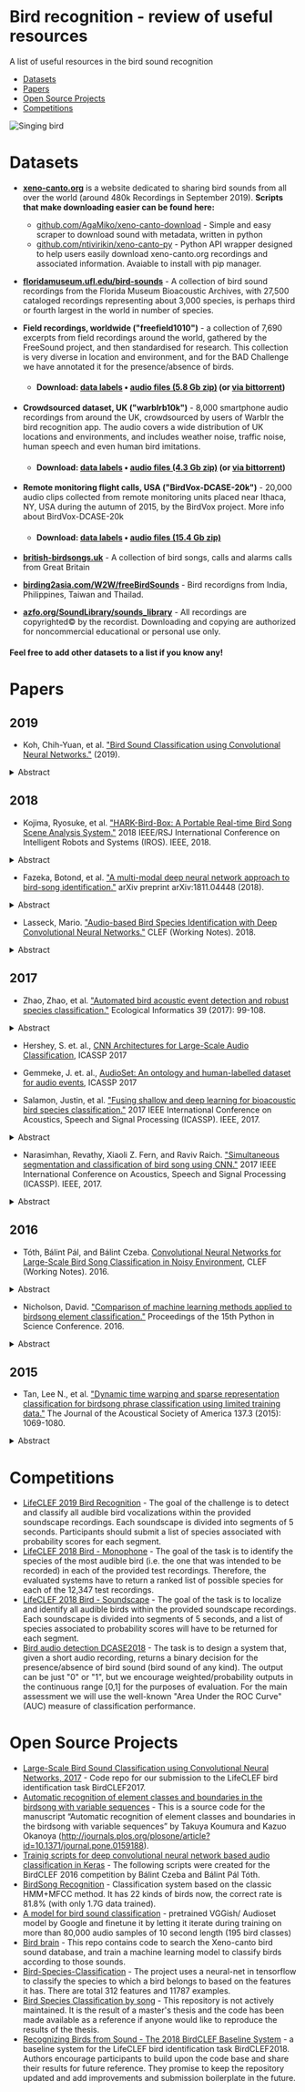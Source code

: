 # Bird recognition - review of useful resources
A list of useful resources in the bird sound recognition
* [Datasets](https://github.com/AgaMiko/Bird-recognition-review/blob/master/README.md#Datasets)
* [Papers](https://github.com/AgaMiko/Bird-recognition-review/blob/master/README.md#Papers)
* [Open Source Projects](https://github.com/AgaMiko/Bird-recognition-review/blob/master/README.md#Open-Source-Projects)
* [Competitions](https://github.com/AgaMiko/Bird-recognition-review/blob/master/README.md#Competitions)

![Singing bird](https://www.sciencemag.org/sites/default/files/styles/article_main_large/public/bird_16x9_3.jpg)

# Datasets

- **[xeno-canto.org](https://www.xeno-canto.org/)** is a website dedicated to sharing bird sounds from all over the world (around 480k	Recordings in September 2019).
**Scripts that make downloading easier can be found here:**
  - [github.com/AgaMiko/xeno-canto-download](https://github.com/AgaMiko/xeno-canto-download) - Simple and easy scraper to download sound with metadata, written in python
  - [github.com/ntivirikin/xeno-canto-py](https://github.com/ntivirikin/xeno-canto-py) - Python API wrapper designed to help users easily download xeno-canto.org recordings and associated information. Avaiable to install with pip manager.
- **[floridamuseum.ufl.edu/bird-sounds](https://www.floridamuseum.ufl.edu/bird-sounds/)** - A collection of bird sound recordings from the Florida Museum Bioacoustic Archives, with 27,500 cataloged recordings representing about 3,000 species, is perhaps third or fourth largest in the world in number of species.

- **Field recordings, worldwide ("freefield1010")** - a collection of 7,690 excerpts from field recordings around the world, gathered by the FreeSound project, and then standardised for research. This collection is very diverse in location and environment, and for the BAD Challenge we have annotated it for the presence/absence of birds.
   - #### Download: [data labels](https://ndownloader.figshare.com/files/10853303) • [audio files (5.8 Gb zip)](https://archive.org/download/ff1010bird/ff1010bird_wav.zip) (or [via bittorrent](https://archive.org/download/ff1010bird/ff1010bird_archive.torrent))
- **Crowdsourced dataset, UK ("warblrb10k")** - 8,000 smartphone audio recordings from around the UK, crowdsourced by users of Warblr the bird recognition app. The audio covers a wide distribution of UK locations and environments, and includes weather noise, traffic noise, human speech and even human bird imitations.
  - #### Download: [data labels](https://ndownloader.figshare.com/files/10853306) • [audio files (4.3 Gb zip)](https://archive.org/download/warblrb10k_public/warblrb10k_public_wav.zip) (or [via bittorrent](https://archive.org/download/warblrb10k_public/warblrb10k_public_archive.torrent))
- **Remote monitoring flight calls, USA ("BirdVox-DCASE-20k")** - 20,000 audio clips collected from remote monitoring units placed near Ithaca, NY, USA during the autumn of 2015, by the BirdVox project. More info about BirdVox-DCASE-20k
  - #### Download: [data labels](https://ndownloader.figshare.com/files/10853300) • [audio files (15.4 Gb zip)](https://zenodo.org/record/1208080/files/BirdVox-DCASE-20k.zip)

- **[british-birdsongs.uk](https://www.british-birdsongs.uk/)** - A collection of bird songs, calls and alarms calls from Great Britain
- **[birding2asia.com/W2W/freeBirdSounds](https://www.birding2asia.com/W2W/freeBirdSounds.html)** - Bird recordigns from India, Philippines,   Taiwan and Thailad.

- **[azfo.org/SoundLibrary/sounds_library](http://www.azfo.org/SoundLibrary/sounds_library.html)** - All recordings are copyrighted© by the recordist. Downloading and copying are authorized for noncommercial educational or personal use only. 


#### Feel free to add other datasets to a list if you know any!
# Papers

## 2019
- Koh, Chih-Yuan, et al. ["Bird Sound Classification using Convolutional Neural Networks."](http://www.dei.unipd.it/~ferro/CLEF-WN-Drafts/CLEF2019/paper_68.pdf) (2019).
 <details><summary> Abstract </summary>
  Accurate prediction of bird species from audio recordings
is beneficial to bird conservation. Thanks to the rapid advance in deep
learning, the accuracy of bird species identification from audio recordings
has greatly improved in recent years. This year, the BirdCLEF2019[4]
task invited participants to design a system that could recognize 659
bird species from 50,000 audio recordings. The challenges in this competition included memory management, the number of bird species for the
machine to recognize, and the mismatch in signal-to-noise ratio between
the training and the testing sets. To participate in this competition,
we adopted two recently popular convolutional neural network architectures — the ResNet[1] and the inception model[13]. The inception model
achieved 0.16 classification mean average precision (c-mAP) and ranked
the second place among five teams that successfully submitted their predictions.
 </details>
 
## 2018
- Kojima, Ryosuke, et al. ["HARK-Bird-Box: A Portable Real-time Bird Song Scene Analysis System."](https://ieeexplore.ieee.org/abstract/document/8594070/) 2018 IEEE/RSJ International Conference on Intelligent Robots and Systems (IROS). IEEE, 2018.
<details><summary> Abstract </summary>
  This paper addresses real-time bird song scene analysis. Observation of animal behavior such as communication of wild birds would be aided by a portable device implementing a real-time system that can localize sound sources, measure their timing, classify their sources, and visualize these factors of sources. The difficulty of such a system is an integration of these functions considering the real-time requirement. To realize such a system, we propose a cascaded approach, cascading sound source detection, localization, separation, feature extraction, classification, and visualization for bird song analysis. Our system is constructed by combining an open source software for robot audition called HARK and a deep learning library to implement a bird song classifier based on a convolutional neural network (CNN). Considering portability, we implemented this system on a single-board computer, Jetson TX2, with a microphone array and developed a prototype device for bird song scene analysis. A preliminary experiment confirms a computational time for the whole system to realize a real-time system. Also, an additional experiment with a bird song dataset revealed a trade-off relationship between classification accuracy and time consuming and the effectiveness of our classifier.
 </details> 
 
 - Fazeka, Botond, et al. ["A multi-modal deep neural network approach to bird-song identification."](https://arxiv.org/abs/1811.04448) arXiv preprint arXiv:1811.04448 (2018).
 <details><summary> Abstract </summary>
  We present a multi-modal Deep Neural Network (DNN) approach for bird song identification. The presented approach takes both audio samples and metadata as input. The audio is fed into a Convolutional Neural Network (CNN) using four convolutional layers. The additionally provided metadata is processed using fully connected layers. The flattened convolutional layers and the fully connected layer of the metadata are joined and fed into a fully connected layer. The resulting architecture achieved 2., 3. and 4. rank in the BirdCLEF2017 task in various training configurations.
 </details>
 
- Lasseck, Mario. ["Audio-based Bird Species Identification with Deep Convolutional Neural Networks."](http://ceur-ws.org/Vol-2125/paper_140.pdf) CLEF (Working Notes). 2018.
 <details><summary> Abstract </summary>
  This paper presents deep learning techniques for audio-based bird
identification at very large scale. Deep Convolutional Neural Networks
(DCNNs) are fine-tuned to classify 1500 species. Various data augmentation
techniques are applied to prevent overfitting and to further improve model accuracy and generalization. The proposed approach is evaluated in the BirdCLEF
2018 campaign and provides the best system in all subtasks. It surpasses previous state-of-the-art by 15.8 % identifying foreground species and 20.2 % considering also background species achieving a mean reciprocal rank (MRR) of
82.7 % and 74.0 % on the official BirdCLEF Subtask1 test set.
 </details>

## 2017

- Zhao, Zhao, et al. ["Automated bird acoustic event detection and robust species classification."](https://www.sciencedirect.com/science/article/pii/S157495411630231X) Ecological Informatics 39 (2017): 99-108.
<details><summary> Abstract </summary>
Non-invasive bioacoustic monitoring is becoming increasingly popular for biodiversity conservation. Two automated methods for acoustic classification of bird species currently used are frame-based methods, a model that uses Hidden Markov Models (HMMs), and event-based methods, a model consisting of descriptive measurements or restricted to tonal or harmonic vocalizations. In this work, we propose a new method for automated field recording analysis with improved automated segmentation and robust bird species classification. We used a Gaussian Mixture Model (GMM)-based frame selection with an event-energy-based sifting procedure that selected representative acoustic events. We employed a Mel, band-pass filter bank on each event's spectrogram. The output in each subband was parameterized by an autoregressive (AR) model, which resulted in a feature consisting of all model coefficients. Finally, a support vector machine (SVM) algorithm was used for classification. The significance of the proposed method lies in the parameterized features depicting the species-specific spectral pattern. This experiment used a control audio dataset and real-world audio dataset comprised of field recordings of eleven bird species from the Xeno-canto Archive, consisting of 2762 bird acoustic events with 339 detected “unknown” events (corresponding to noise or unknown species vocalizations). Compared with other recent approaches, our proposed method provides comparable identification performance with respect to the eleven species of interest. Meanwhile, superior robustness in real-world scenarios is achieved, which is expressed as the considerable improvement from 0.632 to 0.928 for the F-score metric regarding the “unknown” events. The advantage makes the proposed method more suitable for automated field recording analysis.
</details>  
   
-  Hershey, S. et. al., [CNN Architectures for Large-Scale Audio Classification](https://research.google.com/pubs/pub45611.html), ICASSP 2017

-  Gemmeke, J. et. al., [AudioSet: An ontology and human-labelled dataset for audio events](https://research.google.com/pubs/pub45857.html), ICASSP 2017

-  Salamon, Justin, et al. ["Fusing shallow and deep learning for bioacoustic bird species classification."](https://ieeexplore.ieee.org/abstract/document/7952134) 2017 IEEE International Conference on Acoustics, Speech and Signal Processing (ICASSP). IEEE, 2017.
<details><summary> Abstract </summary> Automated classification of organisms to species based on their vocalizations would contribute tremendously to abilities to monitor biodiversity, with a wide range of applications in the field of ecology. In particular, automated classification of migrating birds' flight calls could yield new biological insights and conservation applications for birds that vocalize during migration. In this paper we explore state-of-the-art classification techniques for large-vocabulary bird species classification from flight calls. In particular, we contrast a “shallow learning” approach based on unsupervised dictionary learning with a deep convolutional neural network combined with data augmentation. We show that the two models perform comparably on a dataset of 5428 flight calls spanning 43 different species, with both significantly outperforming an MFCC baseline. Finally, we show that by combining the models using a simple late-fusion approach we can further improve the results, obtaining a state-of-the-art classification accuracy of 0.96.</details> 

- Narasimhan, Revathy, Xiaoli Z. Fern, and Raviv Raich. ["Simultaneous segmentation and classification of bird song using CNN."](https://ieeexplore.ieee.org/abstract/document/7952135/) 2017 IEEE International Conference on Acoustics, Speech and Signal Processing (ICASSP). IEEE, 2017.
<details><summary> Abstract </summary> In bioacoustics, automatic animal voice detection and recognition from audio recordings is an emerging topic for animal preservation. Our research focuses on bird bioacoustics, where the goal is to segment bird syllables from the recording and predict the bird species for the syllables. Traditional methods for this task addresses the segmentation and species prediction separately, leading to propagated errors. This work presents a new approach that performs simultaneous segmentation and classification of bird species using a Convolutional Neural Network (CNN) with encoder-decoder architecture. Experimental results on bird recordings show significant improvement compared to recent state-of-the-art methods for both segmentation and species classification.</details> 

## 2016

- Tóth, Bálint Pál, and Bálint Czeba. [Convolutional Neural Networks for Large-Scale Bird Song Classification in Noisy Environment](https://www.researchgate.net/profile/Balint_Gyires-Toth/publication/306287320_Convolutional_Neural_Networks_for_Large-Scale_Bird_Song_Classification_in_Noisy_Environment/links/57b6da6608ae2fc031fd6eed/Convolutional-Neural-Networks-for-Large-Scale-Bird-Song-Classification-in-Noisy-Environment.pdf), CLEF (Working Notes). 2016.
<details><summary> Abstract </summary> This paper describes a convolutional neural network based deep learning approach for bird song classification that was used in an audio record-based bird identification challenge, called BirdCLEF 2016. The training and test set contained about 24k and 8.5k recordings, belonging to 999 bird species. The recorded waveforms were very diverse in terms of length and content. We converted
the waveforms into frequency domain and splitted into equal segments. The segments were fed into a convolutional neural network for feature learning, which was followed by fully connected layers for classification. In the official scores our solution reached a MAP score of over 40% for main species, and MAP score of over 33% for main species mixed with background species</details> 

- Nicholson, David. ["Comparison of machine learning methods applied to birdsong element classification."](http://conference.scipy.org/proceedings/scipy2016/pdfs/david_nicholson.pdf) Proceedings of the 15th Python in Science Conference. 2016.
<details><summary> Abstract </summary> Songbirds provide neuroscience with a model system for understanding how the brain learns and produces a motor skill similar to speech.
Much like humans, songbirds learn their vocalizations from social interactions
during a critical period in development. Each bird’s song consists of repeated
elements referred to as “syllables”. To analyze song, scientists label syllables
by hand, but a bird can produce hundreds of songs a day, many more than
can be labeled. Several groups have applied machine learning algorithms to
automate labeling of syllables, but little work has been done comparing these
various algorithms. For example, there are articles that propose using support
vector machines (SVM), K-nearest neighbors (k-NN), and even deep learning
to automate labeling song of the Bengalese Finch (a species whose behavior
has made it the subject of an increasing number of neuroscience studies).
This paper compares algorithms for classifying Bengalese Finch syllables (building on previous work [https://youtu.be/ghgniK4X_Js]). Using a standard crossvalidation approach, classifiers were trained on syllables from a given bird,
and then classifier accuracy was measured with large hand-labeled testing
datasets for that bird. The results suggest that both k-NN and SVM with a
non-linear kernel achieve higher accuracy than a previously published linear
SVM method. Experiments also demonstrate that the accuracy of linear SVM
is impaired by "intro syllables", a low-amplitude high-noise syllable found in
all Bengalese Finch songs. Testing of machine learning algorithms was carried out using Scikit-learn and Numpy/Scipy via Anaconda. Figures from this
paper in Jupyter notebook form, as well as code and links to data, are here:
https://github.com/NickleDave/ML-comparison-birdsong</details> 


## 2015

- Tan, Lee N., et al. ["Dynamic time warping and sparse representation classification for birdsong phrase classification using limited training data."](https://asa.scitation.org/doi/abs/10.1121/1.4906168) The Journal of the Acoustical Society of America 137.3 (2015): 1069-1080.
<details><summary> Abstract </summary> Annotation of phrases in birdsongs can be helpful to behavioral and population studies. To reduce the need for manual annotation, an automated birdsong phrase classification algorithm for limited data is developed. Limited data occur because of limited recordings or the existence of rare phrases. In this paper, classification of up to 81 phrase classes of Cassin's Vireo is performed using one to five training samples per class. The algorithm involves dynamic time warping (DTW) and two passes of sparse representation (SR) classification. DTW improves the similarity between training and test phrases from the same class in the presence of individual bird differences and phrase segmentation inconsistencies. The SR classifier works by finding a sparse linear combination of training feature vectors from all classes that best approximates the test feature vector. When the class decisions from DTW and the first pass SR classification are different, SR classification is repeated using training samples from these two conflicting classes. Compared to DTW, support vector machines, and an SR classifier without DTW, the proposed classifier achieves the highest classification accuracies of 94% and 89% on manually segmented and automatically segmented phrases, respectively, from unseen Cassin's Vireo individuals, using five training samples per class.</details> 
    
# Competitions
- [LifeCLEF 2019 Bird Recognition](https://www.crowdai.org/challenges/lifeclef-2019-bird-recognition) - The goal of the challenge is to detect and classify all audible bird vocalizations within the provided soundscape recordings. Each soundscape is divided into segments of 5 seconds. Participants should submit a list of species associated with probability scores for each segment.
- [LifeCLEF 2018 Bird - Monophone](https://www.crowdai.org/challenges/lifeclef-2018-bird-monophone) - The goal of the task is to identify the species of the most audible bird (i.e. the one that was intended to be recorded) in each of the provided test recordings. Therefore, the evaluated systems have to return a ranked list of possible species for each of the 12,347 test recordings. 
- [LifeCLEF 2018 Bird - Soundscape](https://www.crowdai.org/challenges/lifeclef-2018-bird-soundscape) - The goal of the task is to localize and identify all audible birds within the provided soundscape recordings. Each soundscape is divided into segments of 5 seconds, and a list of species associated to probability scores will have to be returned for each segment. 
- [Bird audio detection DCASE2018](http://dcase.community/challenge2018/task-bird-audio-detection) - The task is to design a system that, given a short audio recording, returns a binary decision for the presence/absence of bird sound (bird sound of any kind). The output can be just "0" or "1", but we encourage weighted/probability outputs in the continuous range [0,1] for the purposes of evaluation. For the main assessment we will use the well-known "Area Under the ROC Curve" (AUC) measure of classification performance.

# Open Source Projects
- [Large-Scale Bird Sound Classification using Convolutional Neural Networks, 2017](https://github.com/kahst/BirdCLEF2017) - Code repo for our submission to the LifeCLEF bird identification task BirdCLEF2017.
- [Automatic recognition of element classes and boundaries in the birdsong with variable sequences](https://github.com/cycentum/birdsong-recognition) - This is a source code for the manuscript “Automatic recognition of element classes and boundaries in the birdsong with variable sequences” by Takuya Koumura and Kazuo Okanoya (http://journals.plos.org/plosone/article?id=10.1371/journal.pone.0159188).
- [Trainig scripts for deep convolutional neural network based audio classification in Keras](https://github.com/bapalto/birdsong-keras) - The following scripts were created for the BirdCLEF 2016 competition by Bálint Czeba and Bálint Pál Tóth.
- [BirdSong Recognition](https://github.com/AmyangXYZ/BirdSong_Recognition) - Classification system based on the classic HMM+MFCC method. It has 22 kinds of birds now, the correct rate is 81.8% (with only 1.7G data trained).
- [A model for bird sound classification](https://github.com/gojibjib/jibjib-model) - pretrained VGGish/ Audioset model by Google and finetune it by letting it iterate during training on more than 80,000 audio samples of 10 second length (195 bird classes)
- [Bird brain](https://github.com/davipatti/birdbrain) - This repo contains code to search the Xeno-canto bird sound database, and train a machine learning model to classify birds according to those sounds.
- [Bird-Species-Classification](https://github.com/zahan97/Bird-Species-Classification) - The project uses a neural-net in tensorflow to classify the species to which a bird belongs to based on the features it has. There are total 312 features and 11787 examples.
- [Bird Species Classification by song](https://github.com/johnmartinsson/bird-species-classification) - This repository is not actively maintained. It is the result of a master's thesis and the code has been made available as a reference if anyone would like to reproduce the results of the thesis.
- [Recognizing Birds from Sound - The 2018 BirdCLEF Baseline System](https://github.com/kahst/BirdCLEF-Baseline) -  a baseline system for the LifeCLEF bird identification task BirdCLEF2018. Authors encourage participants to build upon the code base and share their results for future reference. They promise to keep the repository updated and add improvements and submission boilerplate in the future.

